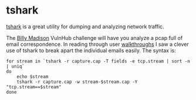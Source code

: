 # tshark
[tshark](https://www.wireshark.org/docs/man-pages/tshark.html) is a great utility for dumping and analyzing network traffic.

The [Billy Madison](https://www.vulnhub.com/entry/billy-madison-11,161/) VulnHub challenge will have you analyze a pcap full of email correspondence.  In reading through user [walkthroughs](http://www.mrb3n.com/?p=342) I saw a clever use of tshark to break apart the individual emails easily.  The syntax is:

	for stream in `tshark -r capture.cap -T fields -e tcp.stream | sort -n | uniq`
	do
	    echo $stream
	    tshark -r capture.cap -w stream-$stream.cap -Y "tcp.stream==$stream"
	done